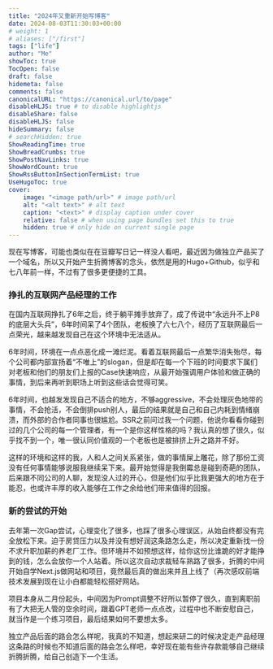 ```yaml
---
title: "2024年又重新开始写博客"
date: 2024-08-03T11:30:03+00:00
# weight: 1
# aliases: ["/first"]
tags: ["life"]
author: "Me"
showToc: true
TocOpen: false
draft: false
hidemeta: false
comments: false
canonicalURL: "https://canonical.url/to/page"
disableHLJS: true # to disable highlightjs
disableShare: false
disableHLJS: false
hideSummary: false
# searchHidden: true
ShowReadingTime: true
ShowBreadCrumbs: true
ShowPostNavLinks: true
ShowWordCount: true
ShowRssButtonInSectionTermList: true
UseHugoToc: true
cover:
    image: "<image path/url>" # image path/url
    alt: "<alt text>" # alt text
    caption: "<text>" # display caption under cover
    relative: false # when using page bundles set this to true
    hidden: true # only hide on current single page
---
```


现在写博客，可能也类似在在豆瓣写日记一样没人看吧，最近因为做独立产品买了一个域名，所以又开始产生折腾博客的念头，依然是用的Hugo+Github，似乎和七八年前一样，不过有了很多更便捷的工具。

### 挣扎的互联网产品经理的工作

在国内互联网挣扎了6年之后，终于躺平摊手放弃了，成了传说中“永远升不上P8的底层大头兵”，6年时间呆了4个团队，老板换了六七八个，经历了互联网最后一点荣光，越来越发现自己在这个环境中无法适从。

6年时间，环境在一点点恶化成一滩烂泥。看着互联网最后一点繁华消失殆尽，每个公司都内部宣扬着“不唯上”的slogan，但是却在每一个下班的时间要求下属们对老板和他们的朋友们上报的Case快速响应，从最开始强调用户体验和做正确的事情，到后来再听到职场上听到这些话会觉得可笑。

6年时间，也越发发现自己不适合的地方，不够aggressive，不会处理灰色地带的事情，不会抢活，不会倒排push别人，最后的结果就是自己和自己内耗到情绪崩溃，而外部的合作者同事也很尴尬。SSR之前问过我一个问题，他说你看看你碰到过的几个公司的每一个管理者，有一个是你这样性格的吗？我认真的想了很久，似乎找不到一个，唯一很认同价值观的一个老板也是被排挤上升之路并不好。

这样的环境和这样的我，人和人之间关系紧张，做的事情屎上雕花，除了那份工资没有任何事情能够说服我继续呆下来。最开始觉得是我倒霉总是碰到奇葩的团队，后来跟不同公司的人聊，发现没人过的开心，但是他们似乎比我更强大的地方在于能忍，也或许丰厚的收入能够在工作之余给他们带来值得的回报。

### 新的尝试的开始

去年第一次Gap尝试，心理变化了很多，也踩了很多心理误区，从始自终都没有完全放松下来。迫于房贷压力以及并没有想好润这条路怎么走，所以决定重新找一份不求升职加薪的养老厂工作。但环境并不如预想这样，给你这份比谁跪的好才能挣到的钱，怎么会放你一个人站着。所以这次自动求裁轻车熟路了很多，折腾的中间开始自学Next.js做网站和项目，竟然最后真的做出来并且上线了（再次感叹前端技术发展到现在让小白都能轻松搭好网站。

项目本身从二月份起头，中间因为Prompt调整不好所以暂停了很久，直到离职前有了大把无人管的空余时间，跟着GPT老师一点点改，过程中也不断安慰自己，就当作是一个练习项目，最后结果如何不要想太多。

独立产品后面的路会怎么样呢，我真的不知道，想起来研二的时候决定走产品经理这条路的时候也不知道后面的路会怎么样吧，幸好现在能有些许存款能够自己继续折腾折腾，给自己创造下一个生活。